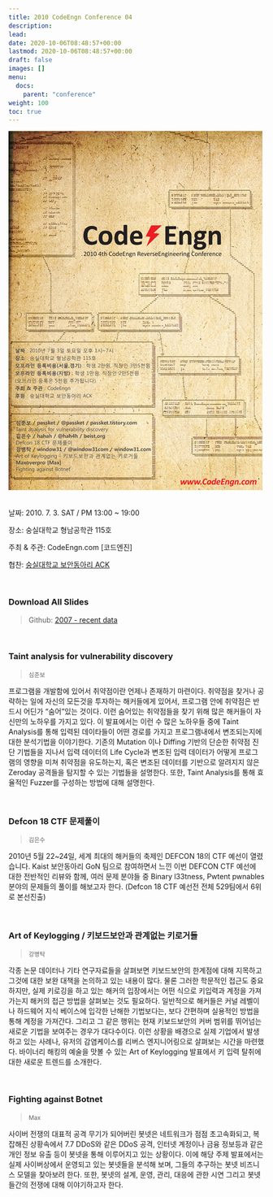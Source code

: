 ```yaml
---
title: 2010 CodeEngn Conference 04
description: 
lead: 
date: 2020-10-06T08:48:57+00:00
lastmod: 2020-10-06T08:48:57+00:00
draft: false
images: []
menu:
  docs:
    parent: "conference"
weight: 100
toc: true
---
```


<img class="img-fluid lazyload blur-up border-0" data-sizes=auto src=codeengn_conference_04_poster.jpg alt=Rectangle>
<br /><br />

날짜: 2010. 7. 3. SAT / PM 13:00 ~ 19:00

장소: 숭실대학교 형남공학관 115호

주최 & 주관: CodeEngn.com [코드엔진] &nbsp;

협찬: 
<a href='http://ack.or.kr' target='_blank'>숭실대학교 보안동아리 ACK </a>

<br />

### Download All Slides

> Github: <a href='https://github.com/codeengn/codeengn-conference' target='_blank'>2007 - recent data</a>

<br />

### Taint analysis for vulnerability discovery

> <small>심준보</small>


프로그램을 개발함에 있어서 취약점이란 언제나 존재하기 마련이다. 취약점을 찾거나 공략하는 일에 자신의 모든것을 투자하는 해커들에게 있어서, 프로그램 안에 취약점은 반드시 어딘가 “숨어”있는 것이다. 이런 숨어있는 취약점들을 찾기 위해 많은 해커들이 자신만의 노하우를 가지고 있다. 이 발표에서는 이런 수 많은 노하우들 중에 Taint Analysis를 통해 입력된 데이타들이 어떤 경로를 가지고 프로그램내에서 변조되는지에 대한 분석기법을 이야기한다. 기존의 Mutation 이나 Diffing 기반의 단순한 취약점 진단 기법들을 지나서 입력 데이터의 Life Cycle과 변조된 입력 데이터가 어떻게 프로그램의 영향을 미쳐 취약점을 유도하는지, 혹은 변조된 데이터를 기반으로 알려지지 않은 Zeroday 공격들을 탐지할 수 있는 기법들을 설명한다. 또한, Taint Analysis를 통해 효율적인 Fuzzer를 구성하는 방법에 대해 설명한다.


<br />

### Defcon 18 CTF 문제풀이

> <small>김은수</small>


2010년 5월 22~24일, 세계 최대의 해커들의 축제인 DEFCON 18의 CTF 예선이 열렸습니다. Kaist 보안동아리 GoN 팀으로 참여하면서 느낀 이번 DEFCON CTF 예선에 대한 전반적인 리뷰와 함께, 여러 문제 분야들 중 Binary l33tness, Pwtent pwnables 분야의 문제들의 풀이를 해보고자 한다. (Defcon 18 CTF 예선전 전체 529팀에서 6위로 본선진출)


<br />

### Art of Keylogging / 키보드보안과 관계없는 키로거들

> <small>강병탁</small>


각종 논문 데이터나 기타 연구자료들을 살펴보면 키보드보안의 한계점에 대해 지목하고 그것에 대한 보완 대책을 논의하고 있는 내용이 많다. 물론 그러한 학문적인 접근도 중요하지만, 실제 키로깅을 하고 있는 해커의 입장에서는 어떤 식으로 키입력과 계정을 가져가는지 해커의 접근 방법을 살펴보는 것도 필요하다. 일반적으로 해커들은 커널 레벨이나 하드웨어 지식 베이스에 입각한 난해한 기법보다는, 보다 간편하며 실용적인 방법을 통해 계정을 가져간다. 그리고 그 같은 행위는 현재 키보드보안의 커버 범위를 뛰어넘는 새로운 기법을 보여주는 경우가 대다수이다. 이런 상황을 배경으로 실제 기업에서 발생하고 있는 사례나, 유저의 감염케이스를 리버스 엔지니어링으로 살펴보는 시간을 마련했다. 바이너리 해킹의 예술을 맛볼 수 있는 Art of Keylogging 발표에서 키 입력 탈취에 대한 새로운 트렌드를 소개한다.


<br />

### Fighting against Botnet

> <small>Max</small>


사이버 전쟁의 대표적 공격 무기가 되어버린 봇넷은 네트워크가 점점 초고속화되고, 복잡해진 상황속에서 7.7 DDoS와 같은 DDoS 공격, 인터넷 계정이나 금융 정보등과 같은 개인 정보 유출 등이 봇넷을 통해 이루어지고 있는 상황이다. 이에 해당 주제 발표에서는 실제 사이버상에서 운영되고 있는 봇넷들을 분석해 보며, 그들의 추구하는 봇넷 비즈니스 모델을 찾아보려 한다. 또한, 봇넷의 설계, 운영, 관리, 대응에 관한 시연 그리고 봇넷들간의 전쟁에 대해 이야기하고자 한다.

